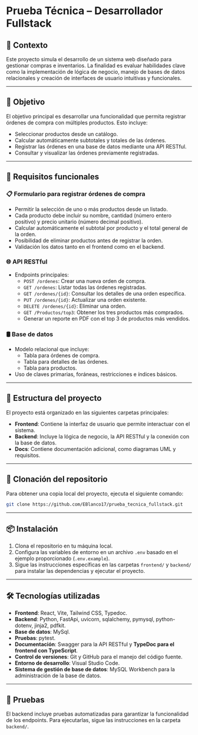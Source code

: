 # Prueba Técnica – Desarrollador Fullstack

## 📝 Contexto

Este proyecto simula el desarrollo de un sistema web diseñado para gestionar compras e inventarios. La finalidad es evaluar habilidades clave como la implementación de lógica de negocio, manejo de bases de datos relacionales y creación de interfaces de usuario intuitivas y funcionales.

---

## 🎯 Objetivo

El objetivo principal es desarrollar una funcionalidad que permita registrar órdenes de compra con múltiples productos. Esto incluye:

- Seleccionar productos desde un catálogo.
- Calcular automáticamente subtotales y totales de las órdenes.
- Registrar las órdenes en una base de datos mediante una API RESTful.
- Consultar y visualizar las órdenes previamente registradas.

---

## 📌 Requisitos funcionales

### 📋 Formulario para registrar órdenes de compra

- Permitir la selección de uno o más productos desde un listado.
- Cada producto debe incluir su nombre, cantidad (número entero positivo) y precio unitario (número decimal positivo).
- Calcular automáticamente el subtotal por producto y el total general de la orden.
- Posibilidad de eliminar productos antes de registrar la orden.
- Validación los datos tanto en el frontend como en el backend.

### 🌐 API RESTful

- Endpoints principales:
  - `POST /ordenes`: Crear una nueva orden de compra.
  - `GET /ordenes`: Listar todas las órdenes registradas.
  - `GET /ordenes/{id}`: Consultar los detalles de una orden específica.
  - `PUT /ordenes/{id}`: Actualizar una orden existente.
  - `DELETE /ordenes/{id}`: Eliminar una orden.
  - `GET /Productos/top3`: Obtener los tres productos más comprados.
  - Generar un reporte en PDF con el top 3 de productos más vendidos.

### 🛢️ Base de datos

- Modelo relacional que incluye:
  - Tabla para órdenes de compra.
  - Tabla para detalles de las órdenes.
  - Tabla para productos.
- Uso de claves primarias, foráneas, restricciones e índices básicos.

---

## 📂 Estructura del proyecto

El proyecto está organizado en las siguientes carpetas principales:

- **Frontend**: Contiene la interfaz de usuario que permite interactuar con el sistema.
- **Backend**: Incluye la lógica de negocio, la API RESTful y la conexión con la base de datos.
- **Docs**: Contiene documentación adicional, como diagramas UML y requisitos.

---

## 🚀 Clonación del repositorio

Para obtener una copia local del proyecto, ejecuta el siguiente comando:

```bash
git clone https://github.com/EBlanco17/prueba_tecnica_fullstack.git
```

---

## 📦 Instalación

1. Clona el repositorio en tu máquina local.
2. Configura las variables de entorno en un archivo `.env` basado en el ejemplo proporcionado (`.env.example`).
3. Sigue las instrucciones específicas en las carpetas `frontend/` y `backend/` para instalar las dependencias y ejecutar el proyecto.

---

## 🛠️ Tecnologías utilizadas

- **Frontend**: React, Vite, Tailwind CSS, Typedoc.
- **Backend**: Python, FastApi, uvicorn,
  sqlalchemy, pymysql, python-dotenv, jinja2, pdfkit.
- **Base de datos**: MySql.
- **Pruebas**: pytest.
- **Documentación**: Swagger para la API RESTful y **TypeDoc para el frontend con TypeScript**.
- **Control de versiones**: Git y GitHub para el manejo del código fuente.
- **Entorno de desarrollo**: Visual Studio Code.
- **Sistema de gestión de base de datos**: MySQL Workbench para la administración de la base de datos.

---

## 🧪 Pruebas

El backend incluye pruebas automatizadas para garantizar la funcionalidad de los endpoints. Para ejecutarlas, sigue las instrucciones en la carpeta `backend/`.
